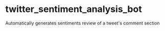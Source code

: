 # twitter_sentiment_analysis_bot
Automatically generates sentiments review of a tweet's comment section
